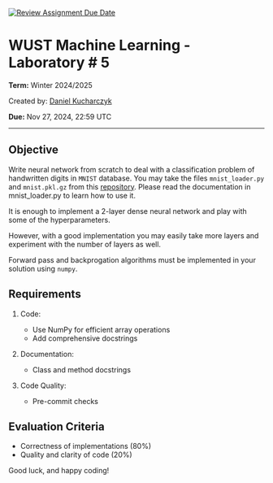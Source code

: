 [![Review Assignment Due Date](https://classroom.github.com/assets/deadline-readme-button-22041afd0340ce965d47ae6ef1cefeee28c7c493a6346c4f15d667ab976d596c.svg)](https://classroom.github.com/a/TsVyFAQ1)
# WUST Machine Learning - Laboratory # 5
**Term:** Winter 2024/2025

Created by: [Daniel Kucharczyk](mailto:daniel.kucharczyk@pwr.edu.pl)

**Due:** Nov 27, 2024, 22:59 UTC

---

## Objective
Write neural network from scratch to deal with a classification problem of handwritten
digits in `MNIST` database.
You may take the files `mnist_loader.py` and `mnist.pkl.gz` from this [repository](https://github.com/MichalDanielDobrzanski/DeepLearningPython). Please read the
documentation in mnist_loader.py to learn how to use it.

It is enough to implement a 2-layer dense neural network and play with some of the
hyperparameters.

However, with a good implementation you may easily take more layers
and experiment with the number of layers as well.

Forward pass and backprogation algorithms must be implemented in your solution using `numpy`.

## Requirements
1. Code:
    - Use NumPy for efficient array operations
    - Add comprehensive docstrings

3. Documentation:
   - Class and method docstrings

4. Code Quality: 
   - Pre-commit checks

## Evaluation Criteria

- Correctness of implementations (80%)
- Quality and clarity of code (20%)

Good luck, and happy coding!
